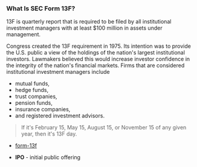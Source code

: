 ### What Is SEC Form 13F?
13F is quarterly report that is required to be filed by all institutional investment managers with at least $100 million in assets under management.

Congress created the 13F requirement in 1975. Its intention was to provide the U.S. public a view of the holdings of the nation's largest institutional investors. Lawmakers believed this would increase investor confidence in the integrity of the nation's financial markets. Firms that are considered institutional investment managers include 
- mutual funds, 
- hedge funds, 
- trust companies, 
- pension funds,
- insurance companies, 
- and registered investment advisors.

> If it's February 15, May 15, August 15, or November 15 of any given year, then it's 13F day.

- [form-13f](https://www.investopedia.com/terms/f/form-13f.asp)


- **IPO** - initial public offering